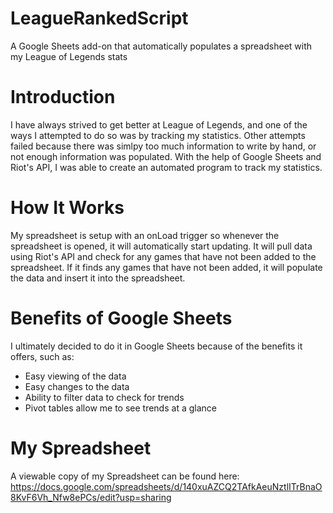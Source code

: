 # LeagueRankedScript
A Google Sheets add-on that automatically populates a spreadsheet with my League of Legends stats

# Introduction
I have always strived to get better at League of Legends, and one of the ways I attempted to do so was by tracking my statistics. Other attempts failed because there was simlpy too much information to write by hand, or not enough information was populated. With the help of Google Sheets and Riot's API, I was able to create an automated program to track my statistics.

# How It Works
My spreadsheet is setup with an onLoad trigger so whenever the spreadsheet is opened, it will automatically start updating. It will pull data using Riot's API and check for any games that have not been added to the spreadsheet. If it finds any games that have not been added, it will populate the data and insert it into the spreadsheet.

# Benefits of Google Sheets
I ultimately decided to do it in Google Sheets because of the benefits it offers, such as:
* Easy viewing of the data
* Easy changes to the data
* Ability to filter data to check for trends
* Pivot tables allow me to see trends at a glance

# My Spreadsheet
A viewable copy of my Spreadsheet can be found here:
https://docs.google.com/spreadsheets/d/140xuAZCQ2TAfkAeuNztlITrBnaO8KvF6Vh_Nfw8ePCs/edit?usp=sharing
